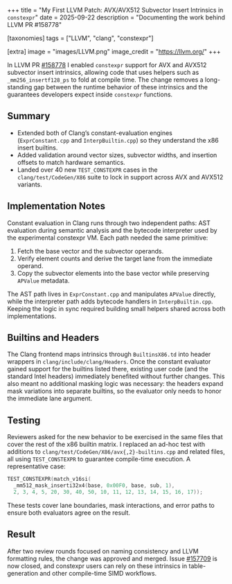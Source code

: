 +++
title = "My First LLVM Patch: AVX/AVX512 Subvector Insert Intrinsics in `constexpr`"
date = 2025-09-22
description = "Documenting the work behind LLVM PR #158778"

[taxonomies]
tags = ["LLVM", "clang", "constexpr"]

[extra]
image = "images/LLVM.png"
image_credit = "https://llvm.org/"
+++

In LLVM PR [#158778](https://github.com/llvm/llvm-project/pull/158778) I enabled `constexpr` support for AVX and AVX512 subvector insert intrinsics, allowing code that uses helpers such as `_mm256_insertf128_ps` to fold at compile time. The change removes a long-standing gap between the runtime behavior of these intrinsics and the guarantees developers expect inside `constexpr` functions.

## Summary

* Extended both of Clang’s constant-evaluation engines (`ExprConstant.cpp` and `InterpBuiltin.cpp`) so they understand the x86 insert builtins.
* Added validation around vector sizes, subvector widths, and insertion offsets to match hardware semantics.
* Landed over 40 new `TEST_CONSTEXPR` cases in the `clang/test/CodeGen/X86` suite to lock in support across AVX and AVX512 variants.

## Implementation Notes

Constant evaluation in Clang runs through two independent paths: AST evaluation during semantic analysis and the bytecode interpreter used by the experimental constexpr VM. Each path needed the same primitive:

1. Fetch the base vector and the subvector operands.
2. Verify element counts and derive the target lane from the immediate operand.
3. Copy the subvector elements into the base vector while preserving `APValue` metadata.

The AST path lives in `ExprConstant.cpp` and manipulates `APValue` directly, while the interpreter path adds bytecode handlers in `InterpBuiltin.cpp`. Keeping the logic in sync required building small helpers shared across both implementations.

## Builtins and Headers

The Clang frontend maps intrinsics through `BuiltinsX86.td` into header wrappers in `clang/include/clang/Headers`. Once the constant evaluator gained support for the builtins listed there, existing user code (and the standard Intel headers) immediately benefited without further changes. This also meant no additional masking logic was necessary: the headers expand mask variations into separate builtins, so the evaluator only needs to honor the immediate lane argument.

## Testing

Reviewers asked for the new behavior to be exercised in the same files that cover the rest of the x86 builtin matrix. I replaced an ad-hoc test with additions to `clang/test/CodeGen/X86/avx{,2}-builtins.cpp` and related files, all using `TEST_CONSTEXPR` to guarantee compile-time execution. A representative case:

```c
TEST_CONSTEXPR(match_v16si(
  _mm512_mask_inserti32x4(base, 0x00F0, base, sub, 1),
  2, 3, 4, 5, 20, 30, 40, 50, 10, 11, 12, 13, 14, 15, 16, 17));
```

These tests cover lane boundaries, mask interactions, and error paths to ensure both evaluators agree on the result.

## Result

After two review rounds focused on naming consistency and LLVM formatting rules, the change was approved and merged. Issue [#157709](https://github.com/llvm/llvm-project/issues/157709) is now closed, and constexpr users can rely on these intrinsics in table-generation and other compile-time SIMD workflows.
